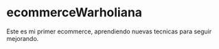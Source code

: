 # ecommerceWarholiana
  Este es mi primer ecommerce, aprendiendo nuevas tecnicas para seguir mejorando.
